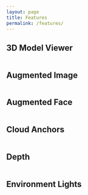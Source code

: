 ```yaml
---
layout: page
title: Features
permalink: /features/
---
```


## 3D Model Viewer

<a class="youtube" href="http://youtube.com/watch?v=ttdPqly4OF8">
    <img src="https://img.youtube.com/vi/ttdPqly4OF8/hqdefault.jpg" alt="" />
</a>

## Augmented Image

<a class="youtube" href="http://youtube.com/watch?v=lJMD25qowRA">
    <img src="https://img.youtube.com/vi/lJMD25qowRA/hqdefault.jpg" alt="" />
</a>

## Augmented Face

<a class="youtube" href="http://youtube.com/watch?v=8ih7eHwPoxM">
    <img src="https://img.youtube.com/vi/8ih7eHwPoxM/hqdefault.jpg" alt="" />
</a>

## Cloud Anchors

<a class="youtube" href="http://youtube.com/watch?v=b4mgaIuCozk">
    <img src="https://img.youtube.com/vi/b4mgaIuCozk/hqdefault.jpg" alt="" />
</a>

## Depth

<a class="youtube" href="http://youtube.com/watch?v=VOVhCTb-1io">
    <img src="https://img.youtube.com/vi/VOVhCTb-1io/hqdefault.jpg" alt="" />
</a>

## Environment Lights

<a class="youtube" href="http://youtube.com/watch?v=9QP43nOSItU">
    <img src="https://img.youtube.com/vi/9QP43nOSItU/hqdefault.jpg" alt="" />
</a>

